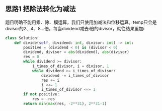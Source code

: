 ## 思路1 把除法转化为减法

题目明确不能用乘、除、模运算，我们只使用加减法和位移运算。temp只会是divisor的2、4、8...倍，每当dividend减去i倍的divisor，就往结果里加i

```python
class Solution:
    def divide(self, dividend: int, divisor: int) -> int:
        positive = (dividend < 0) is (divisor < 0)
        dividend, divisor = abs(dividend), abs(divisor)
        res = 0
        while dividend >= divisor:
            i_times_of_divisor, i = divisor, 1
            while dividend >= i_times_of_divisor:
                dividend -= i_times_of_divisor
                res += i
                i <<= 1
                i_times_of_divisor <<= 1
        if not positive:
            res = -res
        return min(max(res, -2**31), 2**31-1)
```